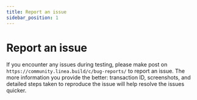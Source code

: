 ```yaml
---
title: Report an issue
sidebar_position: 1
---
```


# Report an issue

If you encounter any issues during testing, please make post on `https://community.linea.build/c/bug-reports/` to report an issue. The more information you provide the better: transaction ID, screenshots, and detailed steps taken to reproduce the issue will help resolve the issues quicker.
